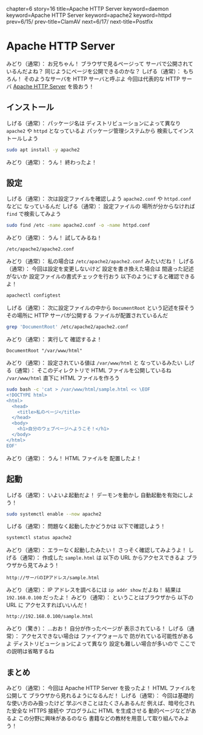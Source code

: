 chapter=6
story=16
title=Apache HTTP Server
keyword=daemon
keyword=Apache HTTP Server
keyword=apache2
keyword=httpd
prev=6/15/
prev-title=ClamAV
next=6/17/
next-title=Postfix

# Apache HTTP Server

みどり（通常）：
  お兄ちゃん！
  ブラウザで見るページって
  サーバで公開されているんだよね？
  同じようにページを公開できるのかな？
しげる（通常）：
  もちろん！
  そのようなサーバを
  HTTP サーバと呼ぶよ
  今回は代表的な HTTP サーバ
  [Apache HTTP Server](https://httpd.apache.org) を扱おう！

## インストール

しげる（通常）：
  パッケージ名は
  ディストリビューションによって異なり
  `apache2` や `httpd` となっているよ
  パッケージ管理システムから
  検索してインストールしよう

```bash
sudo apt install -y apache2
```

みどり（通常）：
  うん！
  終わったよ！

## 設定

しげる（通常）：
  次は設定ファイルを確認しよう
  `apache2.conf` や
  `httpd.conf` などに
  なっているんだ
しげる（通常）：
  設定ファイルの
  場所が分からなければ
  `find` で検索してみよう

```bash
sudo find /etc -name apache2.conf -o -name httpd.conf
```

みどり（通常）：
  うん！
  試してみるね！

```console
/etc/apache2/apache2.conf
```

みどり（通常）：
  私の場合は
  `/etc/apache2/apache2.conf` みたいだね！
しげる（通常）：
  今回は設定を変更しないけど
  設定を書き換えた場合は
  間違った記述がないか
  設定ファイルの書式チェックを行おう
  以下のようにすると確認できるよ！

```bash
apachectl configtest
```

しげる（通常）：
  次に設定ファイルの中から
  `DocumentRoot` という記述を探そう
  その場所に HTTP サーバが公開する
  ファイルが配置されているんだ

```bash
grep 'DocumentRoot' /etc/apache2/apache2.conf
```

みどり（通常）：
  実行して
  確認するよ！

```console
DocumentRoot "/var/www/html"
```

みどり（通常）：
  設定されている値は
  `/var/www/html` と
  なっているみたい
しげる（通常）：
  そこのディレクトリで
  HTML ファイルを公開しているね
  `/var/www/html` 直下に
  HTML ファイルを作ろう

```bash
sudo bash -c 'cat > /var/www/html/sample.html << \EOF
<!DOCTYPE html>
<html>
  <head>
    <title>私のページ</title>
  </head>
  <body>
    <h1>自分のウェブページへようこそ！</h1>
  </body>
</html>
EOF'
```

みどり（通常）：
  うん！
  HTML ファイルを
  配置したよ！

## 起動

しげる（通常）：
  いよいよ起動だよ！
  デーモンを動かし
  自動起動を有効にしよう！

```bash
sudo systemctl enable --now apache2
```

しげる（通常）：
  問題なく起動したかどうかは
  以下で確認しよう！

```bash
systemctl status apache2
```

みどり（通常）：
  エラーなく起動したみたい！
  さっそく確認してみようよ！
しげる（通常）：
  作成した `sample.html` は
  以下の URL からアクセスできるよ
  ブラウザから見てみよう！

```plaintext
http://サーバのIPアドレス/sample.html
```

みどり（通常）：
  IP アドレスを調べるには
  `ip addr show` だよね！
  結果は `192.168.0.100` だったよ！
みどり（通常）：
  ということはブラウザから
  以下の URL に
  アクセスすればいいんだ！

```plaintext
http://192.168.0.100/sample.html
```

みどり（驚き）：
  …おお！
  自分が作ったページが
  表示されている！
しげる（通常）：
  アクセスできない場合は
  ファイアウォールで
  防がれている可能性があるよ
  ディストリビューションによって異なり
  設定も難しい場合が多いので
  ここでの説明は省略するね

## まとめ

みどり（通常）：
  今回は Apache HTTP Server を扱ったよ！
  HTML ファイルを公開して
  ブラウザから見れるようになるんだ！
しげる（通常）：
  今回は基礎的な使い方のみ扱ったけど
  学ぶべきことはたくさんあるんだ
  例えば、暗号化された安全な HTTPS 接続や
  プログラムに HTML を生成させる
  動的ページなどがあるよ
  この分野に興味があるのなら
  書籍などの教材を用意して取り組んでみよう！

